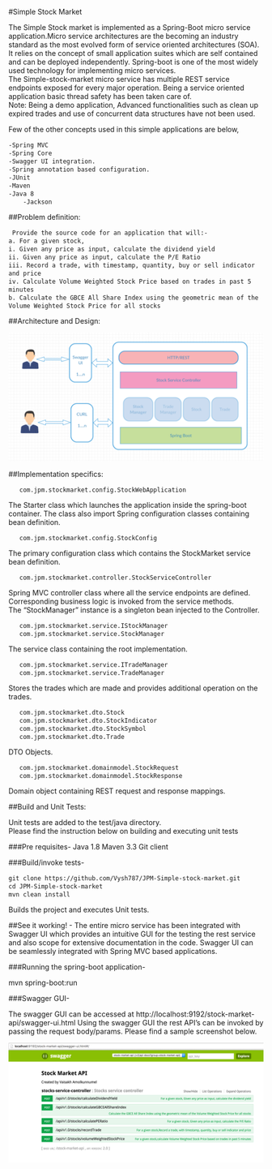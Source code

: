#Simple Stock Market

The Simple Stock market is implemented as a Spring-Boot micro service application.Micro service architectures are the becoming an industry standard as the most evolved form of service oriented architectures (SOA). It relies on the concept of small application suites which are self contained and can be deployed independently. Spring-boot is one of the most widely used technology for implementing micro services.<br/>
The Simple-stock-market micro service has multiple REST service endpoints exposed for every major operation.
Being a service oriented application basic thread safety has been taken care of.
<br/>
Note: Being a demo application, Advanced functionalities such as clean up expired trades and use of concurrent data structures have not been used.

Few of the other concepts used in this simple applications are below,

	-Spring MVC
	-Spring Core
	-Swagger UI integration.
	-Spring annotation based configuration.
	-JUnit		
	-Maven
	-Java 8
        -Jackson

##Problem definition:

     Provide the source code for an application that will:- 
	a. For a given stock, 
	i. Given any price as input, calculate the dividend yield 
	ii. Given any price as input, calculate the P/E Ratio 
	iii. Record a trade, with timestamp, quantity, buy or sell indicator and price 
	iv. Calculate Volume Weighted Stock Price based on trades in past 5 minutes 
	b. Calculate the GBCE All Share Index using the geometric mean of the Volume Weighted Stock Price for all stocks 
##Architecture and Design:

![Simple Stock Market - Architecture](https://github.com/Vysh787/JPM-Simple-stock-market/blob/master/src/main/resources/Simple-stock-market-Architecture.png)

##Implementation specifics: 

       com.jpm.stockmarket.config.StockWebApplication
The Starter class which launches the application inside the spring-boot container. The class also import Spring configuration classes containing bean definition.

       com.jpm.stockmarket.config.StockConfig
The primary configuration class which contains the StockMarket service bean definition.

       com.jpm.stockmarket.controller.StockServiceController 
Spring MVC controller class where all the service endpoints are defined. Corresponding business logic is invoked from the service methods.<br/>
The “StockManager” instance is a singleton bean injected to the Controller.

       com.jpm.stockmarket.service.IStockManager
       com.jpm.stockmarket.service.StockManager 
The service class containing the root implementation.

       com.jpm.stockmarket.service.ITradeManager  
       com.jpm.stockmarket.service.TradeManager  
Stores the trades which are made and provides additional operation on the trades. 

       com.jpm.stockmarket.dto.Stock  
       com.jpm.stockmarket.dto.StockIndicator  
       com.jpm.stockmarket.dto.StockSymbol  
       com.jpm.stockmarket.dto.Trade  
DTO Objects.

       com.jpm.stockmarket.domainmodel.StockRequest  
       com.jpm.stockmarket.domainmodel.StockResponse 
Domain object containing REST request and response mappings.


##Build and Unit Tests:

Unit tests are added to the test/java directory. <br/>Please find the instruction below on building and executing unit tests

###Pre requisites-
	Java 1.8
	Maven 3.3
	Git client

###Build/invoke tests-

	git clone https://github.com/Vysh787/JPM-Simple-stock-market.git
	cd JPM-Simple-stock-market
	mvn clean install

Builds the project and executes Unit tests.

##See it working! -
The entire micro service has been integrated with Swagger UI which provides an intuitive GUI for the testing the rest service and also scope for extensive documentation in the code.
Swagger UI can be seamlessly integrated with Spring MVC based applications.

###Running the spring-boot application-

mvn spring-boot:run

###Swagger GUI- 

The swagger GUI can be accessed at http://localhost:9192/stock-market-api/swagger-ui.html
Using the swagger GUI the rest API’s can be invoked by passing the request body/params. Please find a sample screenshot below.

![Swagger UI snapshot](https://github.com/Vysh787/JPM-Simple-stock-market/blob/master/src/main/resources/Swagger-UI.png)